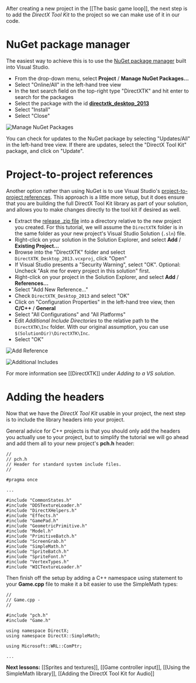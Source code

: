 After creating a new project in the [[The basic game loop]], the next step is to add the _DirectX Tool Kit_ to the project so we can make use of it in our code.

# NuGet package manager
The easiest way to achieve this is to use the [NuGet package manager](https://www.nuget.org/) built into Visual Studio.

* From the drop-down menu, select **Project** / **Manage NuGet Packages...**
* Select "Online/All" in the left-hand tree view
* In the text search field on the top-right type "DirectXTK" and hit enter to search for the packages
* Select the package with the id **[directxtk_desktop_2013](https://www.nuget.org/packages/directxtk_desktop_2013/)**
* Select "Install"
* Select "Close"

![Manage NuGet Packages](https://github.com/Microsoft/DirectXTK/wiki/images/nuget.png)

You can check for updates to the NuGet package by selecting "Updates/All" in the left-hand tree view. If there are updates, select the "DirectX Tool Kit" package, and click on "Update".

# Project-to-project references
Another option rather than using NuGet is to use Visual Studio's [project-to-project references](http://blogs.msdn.com/b/vcblog/archive/2010/05/03/flexible-project-to-project-references.aspx). This approach is a little more setup, but it does ensure that you are building the full DirectX Tool Kit library as part of your solution, and allows you to make changes directly to the tool kit if desired as well.

* Extract the [release .zip file](https://github.com/Microsoft/DirectXTK/releases) into a directory relative to the new project you created. For this tutorial, we will assume the ``DirectXTK`` folder is in the same folder as your new project's Visual Studio Solution (``.sln``) file.
* Right-click on your solution in the Solution Explorer, and select **Add** / **Existing Project...**
* Browse into the "DirectXTK" folder and select ``DirectXTK_Desktop_2013.vcxproj``, click "Open"
* If Visual Studio presents a "Security Warning", select "OK". Optional: Uncheck "Ask me for every project in this solution" first.
* Right-click on your project in the Solution Explorer, and select **Add** / **References...**
* Select "Add New Reference..."
* Check ``DirectXTK_Desktop_2013`` and select "OK"
* Click on "Configuration Properties" in the left-hand tree view, then **C/C++** / **General**
* Select "All Configurations" and "All Platforms"
* Edit _Additional Include Directories_ to the relative path to the ``DirectXTK\Inc`` folder. With our original assumption, you can use ``$(SolutionDir)\DirectXTK\Inc``.
* Select "OK"

![Add Reference](https://github.com/Microsoft/DirectXTK/wiki/images/AddReference.png)

![Additional Includes](https://github.com/Microsoft/DirectXTK/wiki/images/AdditionalIncludes.png)

For more information see [[DirectXTK]] under _Adding to a VS solution_.

# Adding the headers
Now that we have the _DirectX Tool Kit_ usable in your project, the next step is to include the library headers into your project.

General advice for C++ projects is that you should only add the headers you actually use to your project, but to simplify the tutorial we will go ahead and add them all to your new project's **pch.h** header:

    //
    // pch.h
    // Header for standard system include files.
    //

    #pragma once

    ...

    #include "CommonStates.h"
    #include "DDSTextureLoader.h"
    #include "DirectXHelpers.h"
    #include "Effects.h"
    #include "GamePad.h"
    #include "GeometricPrimitive.h"
    #include "Model.h"
    #include "PrimitiveBatch.h"
    #include "ScreenGrab.h"
    #include "SimpleMath.h"
    #include "SpriteBatch.h"
    #include "SpriteFont.h"
    #include "VertexTypes.h"
    #include "WICTextureLoader.h"

Then finish off the setup by adding a C++ namespace using statement to your **Game.cpp** file to make it a bit easier to use the SimpleMath types:

    //
    // Game.cpp -
    //

    #include "pch.h"
    #include "Game.h"

    using namespace DirectX;
    using namespace DirectX::SimpleMath;

    using Microsoft::WRL::ComPtr;

    ...

**Next lessons:** [[Sprites and textures]], [[Game controller input]], [[Using the SimpleMath library]], [[Adding the DirectX Tool Kit for Audio]]
